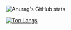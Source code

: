 <!--
### Hi there 👋

**jvtartaglia/jvtartaglia** is a ✨ _special_ ✨ repository because its `README.md` (this file) appears on your GitHub profile.

Here are some ideas to get you started:

- 🔭 I’m currently working on ...
- 🌱 I’m currently learning ...
- 👯 I’m looking to collaborate on ...
- 🤔 I’m looking for help with ...
- 💬 Ask me about ...
- 📫 How to reach me: ...
- 😄 Pronouns: ...
- ⚡ Fun fact: ...
-->

![Anurag's GitHub stats](https://github-readme-stats.vercel.app/api?username=jvtartaglia&show_icons=true&theme=tokyonight)

[![Top Langs](https://github-readme-stats.vercel.app/api/top-langs/?username=jvtartaglia)](https://github.com/anuraghazra/github-readme-stats)
